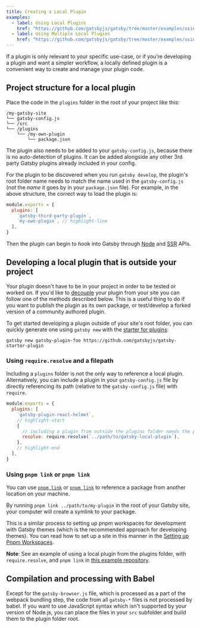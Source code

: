 ```yaml
---
title: Creating a Local Plugin
examples:
  - label: Using Local Plugins
    href: "https://github.com/gatsbyjs/gatsby/tree/master/examples/using-local-plugins"
  - label: Using Multiple Local Plugins
    href: "https://github.com/gatsbyjs/gatsby/tree/master/examples/using-multiple-local-plugins"
---
```


If a plugin is only relevant to your specific use-case, or if you’re developing a plugin and want a simpler workflow, a locally defined plugin is a convenient way to create and manage your plugin code.

## Project structure for a local plugin

Place the code in the `plugins` folder in the root of your project like this:

```text
/my-gatsby-site
└── gatsby-config.js
└── /src
└── /plugins
    └── /my-own-plugin
        └── package.json
```

The plugin also needs to be added to your `gatsby-config.js`, because there is no auto-detection of plugins. It can be added alongside any other 3rd party Gatsby plugins already included in your config.

For the plugin to be discovered when you run `gatsby develop`, the plugin's root folder name needs to match the name used in the `gatsby-config.js` (_not_ the _name_ it goes by in your `package.json` file). For example, in the above structure, the correct way to load the plugin is:

```javascript:title=gatsby-config.js
module.exports = {
  plugins: [
    `gatsby-third-party-plugin`,
    `my-own-plugin`, // highlight-line
  ],
}
```

Then the plugin can begin to hook into Gatsby through [Node](/docs/reference/config-files/gatsby-node/) and [SSR](/docs/reference/config-files/gatsby-ssr/) APIs.

## Developing a local plugin that is outside your project

Your plugin doesn't have to be in your project in order to be tested or worked on. If you'd like to [decouple](/docs/glossary#decoupled) your plugin from your site you can follow one of the methods described below. This is a useful thing to do if you want to publish the plugin as its own package, or test/develop a forked version of a community authored plugin.

To get started developing a plugin outside of your site's root folder, you can quickly generate one using `gatsby new` with the [starter for plugins](https://github.com/gatsbyjs/gatsby/tree/master/starters/gatsby-starter-plugin):

```shell
gatsby new gatsby-plugin-foo https://github.com/gatsbyjs/gatsby-starter-plugin
```

### Using `require.resolve` and a filepath

Including a `plugins` folder is not the only way to reference a local plugin. Alternatively, you can include a plugin in your `gatsby-config.js` file by directly referencing its path (relative to the `gatsby-config.js` file) with `require`.

```javascript:title=gatsby-config.js
module.exports = {
  plugins: [
    `gatsby-plugin-react-helmet`,
    // highlight-start
    {
      // including a plugin from outside the plugins folder needs the path to it
      resolve: require.resolve(`../path/to/gatsby-local-plugin`),
    },
    // highlight-end
  ],
}
```

### Using `pnpm link` or `pnpm link`

You can use [`pnpm link`](https://docs.npmjs.com/cli/link.html) or [`pnpm link`](https://pnpm.io/cli/link) to reference a package from another location on your machine.

By running `pnpm link ../path/to/my-plugin` in the root of your Gatsby site, your computer will create a symlink to your package.

This is a similar process to setting up pnpm workspaces for development with Gatsby themes (which is the recommended approach for developing themes). You can read how to set up a site in this manner in the [Setting up Pnpm Workspaces](https://pnpm.io/workspaces).

**Note**: See an example of using a local plugin from the plugins folder, with `require.resolve`, and `pnpm link` in [this example repository](https://github.com/gatsbyjs/gatsby/tree/master/examples/using-multiple-local-plugins).

## Compilation and processing with Babel

Except for the `gatsby-browser.js` file, which is processed as a part of the webpack bundling step, the code from all `gatsby-*` files is not processed by babel. If you want to use JavaScript syntax which isn't supported by your version of Node.js, you can place the files in your `src` subfolder and build them to the plugin folder root.

